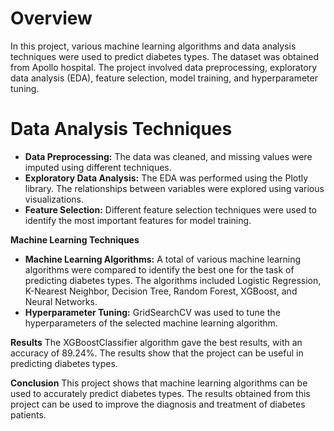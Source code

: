 # Overview
In this project, various machine learning algorithms and data analysis techniques were used to predict diabetes types. The dataset was obtained from Apollo hospital. The project involved data preprocessing, exploratory data analysis (EDA), feature selection, model training, and hyperparameter tuning.

# Data Analysis Techniques
+ **Data Preprocessing:** The data was cleaned, and missing values were imputed using different techniques.
+ **Exploratory Data Analysis:** The EDA was performed using the Plotly library. The relationships between variables were explored using various visualizations.
+ **Feature Selection:** Different feature selection techniques were used to identify the most important features for model training.

**Machine Learning Techniques**
+ **Machine Learning Algorithms:** A total of various machine learning algorithms were compared to identify the best one for the task of predicting diabetes types. The algorithms included Logistic Regression, K-Nearest Neighbor, Decision Tree, Random Forest, XGBoost, and Neural Networks.
+ **Hyperparameter Tuning:** GridSearchCV was used to tune the hyperparameters of the selected machine learning algorithm.

**Results**
The XGBoostClassifier algorithm gave the best results, with an accuracy of 89.24%. The results show that the project can be useful in predicting diabetes types.

**Conclusion**
This project shows that machine learning algorithms can be used to accurately predict diabetes types. The results obtained from this project can be used to improve the diagnosis and treatment of diabetes patients.
